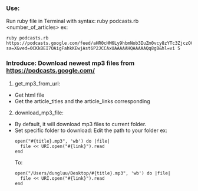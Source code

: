 ### Use:
  Run ruby file in Terminal with syntax: ruby podcasts.rb <url> <number_of_articles>
  ex: 
  ```
  ruby podcasts.rb https://podcasts.google.com/feed/aHR0cHM6Ly9hbmNob3IuZm0vcy8zYTc3ZjczOC9wb2RjYXN0L3Jzcw?sa=X&ved=0CKkBEI7OAigFahkKEwjAst6P2JCCAxUAAAAAHQAAAAAQq8gB&hl=vi 5
  ```

### Introduce: Download newest mp3 files from https://podcasts.google.com/
1. get_mp3_from_url:
- Get html file
- Get the article_titles and the article_links corresponding
2. download_mp3_file:
- By default, it will download mp3 files to current folder.
- Set specific folder to download:
  Edit the path to your folder
  ex:
    ```
    open("#{title}.mp3", 'wb') do |file|
      file << URI.open("#{link}").read
    end
    ```
  To:
    ```
    open("/Users/dungluu/Desktop/#{title}.mp3", 'wb') do |file|
      file << URI.open("#{link}").read
    end
    ```

